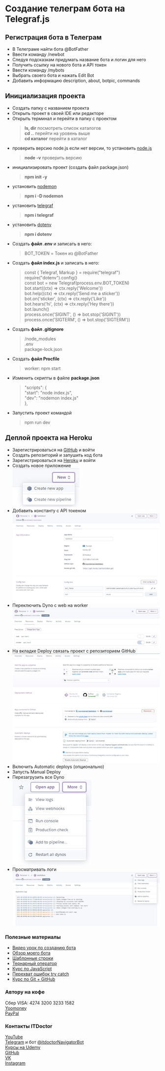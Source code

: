# Создание телеграм бота на Telegraf.js

## Регистрация бота в Телеграм

- В Телеграме найти бота @BotFather
- Ввести команду /newbot
- Следуя подсказкам придумать название бота и логин для него
- Получить ссылку на нового бота и API токен
- Ввести команду /mybots
- Выбрать своего бота и нажать Edit Bot
- Добавить информацию description, about, botpic, commands

## Инициализация проекта

- Создать папку с названием проекта
- Открыть проект в своей IDE или редакторе
- Открыть терминал и перейти в папку с проектом
  > **ls, dir** посмотреть список каталогов  
  > **cd ..** перейти на уровень выше  
  > **cd каталог** перейти в каталог
- проверить версию node.js если нет версии, то установить [node.js](https://nodejs.org/en/)
  > **node -v** проверить версию
- инициализировать проект (создать файл package.json)
  > **npm init -y**
- установить [nodemon](https://www.npmjs.com/package/nodemon)
  > **npm i -D nodemon**
- установить [telegraf](https://www.npmjs.com/package/telegraf)
  > **npm i telegraf**
- установить [dotenv](https://www.npmjs.com/package/dotenv)
  > **npm i dotenv**
- Создать **файл .env** и записать в него:
  > BOT_TOKEN = Токен из @BotFather
- Создать **файл index.js** и записать в него:
  > const { Telegraf, Markup } = require("telegraf")  
  > require("dotenv").config()  
  > const bot = new Telegraf(process.env.BOT_TOKEN)  
  > bot.start((ctx) => ctx.reply('Welcome'))  
  > bot.help((ctx) => ctx.reply('Send me a sticker'))  
  > bot.on('sticker', (ctx) => ctx.reply('Like'))  
  > bot.hears('hi', (ctx) => ctx.reply('Hey there'))  
  > bot.launch()  
  > process.once('SIGINT', () => bot.stop('SIGINT'))  
  > process.once('SIGTERM', () => bot.stop('SIGTERM'))
- Создать **файл .gitignore**
  > /node_modules  
  > .env  
  > package-lock.json
- Создать **файл Procfile**
  > worker: npm start
- Изменить скрипты в файле **package.json**
  > "scripts": {  
  >  "start": "node index.js",  
  >  "dev": "nodemon index.js"  
  > },
- Запустить проект командой
  > npm run dev

## Деплой проекта на Heroku

- Зарегистрироваться на [GitHub](https://github.com/) и войти
- Создать репозиторий и запушить код бота
- Зарегистрироваться на [Heroku](https://www.heroku.com/) и войти
- Создать новое приложение  
  ![new/create new app](./img/deploy/create_new_app.jpg)
- Добавить константу с API токеном  
  ![settings/config vars](./img/deploy/token_heroku.jpg)
- Переключить Dyno с web на worker  
  ![resources](./img/deploy/resources.jpg)
- На вкладке Deploy связать проект с репозиторием GitHub  
  ![deploy](./img/deploy/deploy.jpg)
- Включить Automatic deploys (опционально)
- Запусть Manual Deploy
- Перезагрузить все Dyno  
  ![more/restart all dynos](./img/deploy/restart.jpg)
- Просматривать логи  
  ![more/view logs](./img/deploy/logs.jpg)

### Полезные материалы

- [Видео урок по созданию бота](https://youtu.be/YxHWfDdjIek)
- [Обзор моего бота](https://youtu.be/IZj7up7CDdU)
- [Шаблонные строки](https://youtu.be/OPeujASczVM)
- [Тернарный оператор](https://youtu.be/C0rqUyNI5zA)
- [Курс по JavaScript](https://www.youtube.com/playlist?list=PLuY6eeDuleINoCQtGZsMoVVCSgEH7gKQ5)
- [Перехват ошибок try catch](https://youtu.be/jMoyWtoDtYA)
- [Курс по Git + GitHub](https://www.youtube.com/playlist?list=PLuY6eeDuleIOMB2R_Kky05ZfiAx2_pbAH)

### Автору на кофе

Сбер VISA: 4274 3200 3233 1582  
[Yoomoney](https://yasobe.ru/na/itdoctor)  
[PayPal](https://paypal.me/itdoctorstudio)

### Контакты ITDoctor

[YouTube](https://www.youtube.com/c/ITDoctor)  
[Telegram](https://t.me/itdoctorstudio) и бот [@itdoctorNavigatorBot](https://t.me/itdoctorNavigatorBot?start)  
[Курсы на Udemy](https://www.udemy.com/user/useinov-ismail-asanovich/)  
[GitHub](https://github.com/morphIsmail)  
[VK](https://vk.com/itdoctorstudio)  
[Instagram](https://instagram.com/ismail_asanovich)
